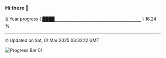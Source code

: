 ### Hi there 👋

⏳ Year progress { ████▁▁▁▁▁▁▁▁▁▁▁▁▁▁▁▁▁▁▁▁▁▁▁▁▁▁ } 16.24 %

---

⏰ Updated on Sat, 01 Mar 2025 06:32:12 GMT

![Progress Bar CI](https://github.com/DhruviPatel157/GitHub-Actions-Demo/workflows/Progress%20Bar%20CI/badge.svg)
